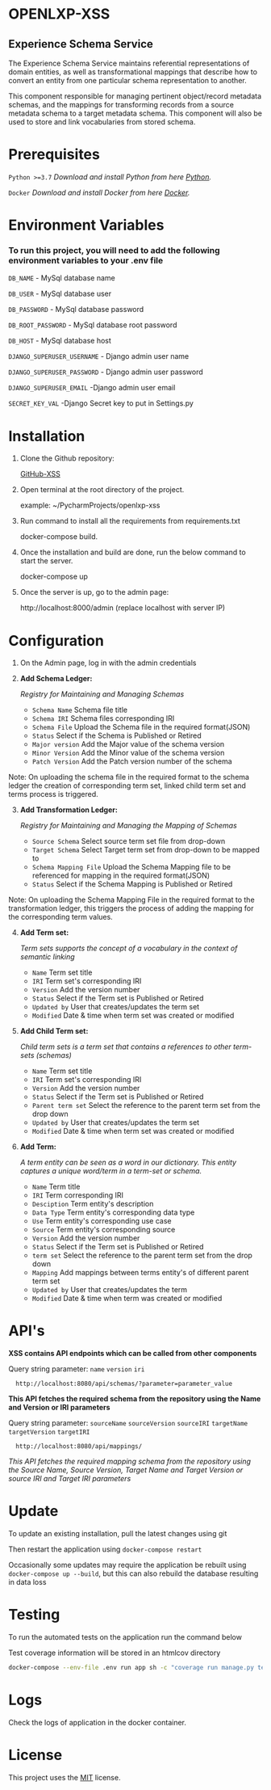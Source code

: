 
# OPENLXP-XSS

## Experience Schema Service


The Experience Schema Service maintains referential representations of domain entities, as well as transformational mappings that describe how to convert an entity from one particular schema representation to another.

This component responsible for managing pertinent object/record metadata schemas, and the mappings for transforming records from a source metadata schema to a target metadata schema. This component will also be used to store and link vocabularies from stored schema.


# Prerequisites
`Python >=3.7`  *Download and install Python from here [Python](https://www.python.org/downloads/).*

`Docker`  *Download and install Docker from here [Docker](https://www.docker.com/products/docker-desktop).*


# Environment Variables

### To run this project, you will need to add the following environment variables to your .env file

`DB_NAME` - MySql database name

`DB_USER` - MySql database user

`DB_PASSWORD` - MySql database password

`DB_ROOT_PASSWORD` - MySql database root password

`DB_HOST` - MySql database host

`DJANGO_SUPERUSER_USERNAME` - Django admin user name

`DJANGO_SUPERUSER_PASSWORD` - Django admin user password

`DJANGO_SUPERUSER_EMAIL` -Django admin user email

`SECRET_KEY_VAL` -Django Secret key to put in Settings.py


# Installation

1. Clone the Github repository:

   [GitHub-XSS](https://github.com/OpenLXP/openlxp-xss.git)

2. Open terminal at the root directory of the project.
    
    example: ~/PycharmProjects/openlxp-xss

3. Run command to install all the requirements from requirements.txt 
    
    docker-compose build.

4. Once the installation and build are done, run the below command to start the server.
    
    docker-compose up

5. Once the server is up, go to the admin page:
    
    http://localhost:8000/admin (replace localhost with server IP)


# Configuration

1. On the Admin page, log in with the admin credentials 


2. **Add Schema Ledger:** 
   
   *Registry for Maintaining and Managing Schemas*

   - `Schema Name` Schema file title
   - `Schema IRI` Schema files corresponding IRI
   - `Schema File` Upload the Schema file in the required format(JSON)
   - `Status` Select if the Schema is Published or Retired
   - `Major version` Add the Major value of the schema version
   - `Minor Version` Add the Minor value of the schema version
   - `Patch Version` Add the Patch version number of the schema
    
Note:  On uploading the schema file in the required format to the schema ledger the creation of corresponding term set, linked child term set and terms process is triggered.
   

3.  **Add Transformation Ledger:**
    
      *Registry for Maintaining and Managing the Mapping of Schemas*
      - `Source Schema` Select source term set file from drop-down
      - `Target Schema` Select Target term set from drop-down to be mapped to
      - `Schema Mapping File` Upload the Schema Mapping file to be referenced for mapping in the required format(JSON)
      - `Status` Select if the Schema Mapping is Published or Retired
    
Note:  On uploading the Schema Mapping File in the required format to the transformation ledger, this triggers the process of adding the mapping for the corresponding term values.
    
4. **Add Term set:**
    
    *Term sets supports the concept of a vocabulary in the context of semantic linking*
    - `Name` Term set title
    - `IRI` Term set's corresponding IRI
    - `Version` Add the version number
    - `Status` Select if the Term set is Published or Retired
    - `Updated by` User that creates/updates the term set
    - `Modified` Date & time when term set was created or modified
    
5. **Add Child Term set:**
    
    *Child term sets is a term set that contains a references to other term-sets (schemas)*
    - `Name` Term set title
    - `IRI` Term set's corresponding IRI
    - `Version` Add the version number
    - `Status` Select if the Term set is Published or Retired
    - `Parent term set` Select the reference to the parent term set from the drop down
    - `Updated by` User that creates/updates the term set
    - `Modified` Date & time when term set was created or modified
    
6. **Add Term:**
    
    *A term entity can be seen as a word in our dictionary. This entity captures a unique word/term in a term-set or schema.*
    - `Name` Term title
    - `IRI` Term corresponding IRI
    - `Desciption` Term entity's description
    - `Data Type` Term entity's corresponding data type
    - `Use` Term entity's corresponding use case
    - `Source` Term entity's corresponding source
    - `Version` Add the version number
    - `Status` Select if the Term set is Published or Retired
    - `term set` Select the reference to the parent term set from the drop down
    - `Mapping` Add mappings between terms entity's of different parent term set
    - `Updated by` User that creates/updates the term
    - `Modified` Date & time when term was created or modified
   
# API's 
 **XSS contains API endpoints which can be called from other components**
 
Query string parameter: `name` `version` `iri`

      http://localhost:8080/api/schemas/?parameter=parameter_value
    

    
**This API fetches the required schema from the repository using the Name and Version or IRI parameters**

Query string parameter: `sourceName` `sourceVersion` `sourceIRI` `targetName` `targetVersion` `targetIRI`

      http://localhost:8080/api/mappings/
    
*This API fetches the required mapping schema from the repository using the Source Name, Source Version, Target Name and Target Version or source IRI and Target IRI parameters*
   
# Update

To update an existing installation, pull the latest changes using git

Then restart the application using `docker-compose restart`

Occasionally some updates may require the application be rebuilt using `docker-compose up --build`, but this can also rebuild the database resulting in data loss

# Testing

To run the automated tests on the application run the command below

Test coverage information will be stored in an htmlcov directory

```bash
docker-compose --env-file .env run app sh -c "coverage run manage.py test && coverage html && flake8"
```

# Logs
Check the logs of application in the docker container.


# License

 This project uses the [MIT](http://www.apache.org/licenses/LICENSE-2.0) license.
  

